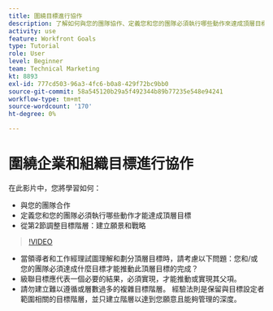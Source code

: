 ```yaml
---
title: 圍繞目標進行協作
description: 了解如何與您的團隊協作、定義您和您的團隊必須執行哪些動作來達成頂層目標，以及調整您的目標階層。
activity: use
feature: Workfront Goals
type: Tutorial
role: User
level: Beginner
team: Technical Marketing
kt: 8893
exl-id: 777cd503-96a3-4fc6-b0a8-429f72bc9bb0
source-git-commit: 58a545120b29a5f492344b89b77235e548e94241
workflow-type: tm+mt
source-wordcount: '170'
ht-degree: 0%

---
```


# 圍繞企業和組織目標進行協作

在此影片中，您將學習如何：

* 與您的團隊合作
* 定義您和您的團隊必須執行哪些動作才能達成頂層目標
* 從第2節調整目標階層：建立願景和戰略

>[!VIDEO](https://video.tv.adobe.com/v/335187/?quality=12)

<!--
Pro-tips graphic
-->

* 當領導者和工作經理試圖理解和劃分頂層目標時，請考慮以下問題：您和/或您的團隊必須達成什麼目標才能推動此頂層目標的完成？
* 級聯目標應代表一個必要的結果，必須實現，才能推動或實現其父項。
* 請勿建立難以遵循或層數過多的複雜目標階層。 經驗法則是保留與目標設定者範圍相關的目標階層，並只建立階層以達到您願意且能夠管理的深度。
